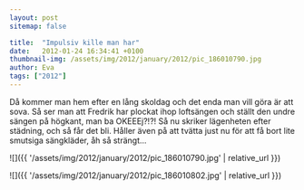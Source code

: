 ```yaml
---
layout: post
sitemap: false

title:  "Impulsiv kille man har"
date:   2012-01-24 16:34:41 +0100
thumbnail-img: /assets/img/2012/january/2012/pic_186010790.jpg
author: Eva
tags: ["2012"]
---
```


Då kommer man hem efter en lång skoldag och det enda man vill göra är att sova. Så ser man att Fredrik har plockat ihop loftsängen och ställt den undre sängen på högkant, man ba OKEEEj?!?! Så nu skriker lägenheten efter städning, och så får det bli. Håller även på att tvätta just nu för att få bort lite smutsiga sängkläder, åh så strängt...

![]({{ '/assets/img/2012/january/2012/pic_186010790.jpg'  | relative_url }})

![]({{ '/assets/img/2012/january/2012/pic_186010802.jpg'  | relative_url }})

